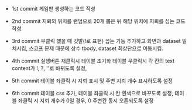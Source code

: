 * 1st commit
  게임판 생성하는 코드 작성

* 2nd commit
  지뢰의 위치를 랜덤으로 20개 뽑은 뒤 해당 위치에 지뢰를 심는 코드 작성

* 3rd commit
  우클릭 했을 때 깃발(!로 표현) 꼽는 기능 추가하고 화면과 dataset 일치시킴,
  스코프 문제 때문에 상수 tbody, dataset 최상단으로 이동시킴.

* 4th commit
  실행버튼 재클릭시 테이블 초기화
  테이블 우클릭시 각 칸의 text content가 !, ?, ''로 바뀌도록 설정,

* 5th commit
  테이블 좌클릭 시 지뢰 표시 및 주변 지뢰 개수 표시하도록 설정

* 6th commit
  테이블 css 추가, 
  테이블 좌클릭 시 칸 흰색으로 바꾸도록 설정,
  테이블 좌클릭 시 지뢰 개수가 0일 경우, 0 주변칸 동시 오픈되도록 설정